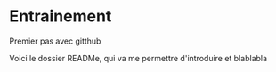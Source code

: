 # Entrainement
Premier pas avec gitthub

Voici le dossier READMe, qui va me permettre d'introduire et blablabla
